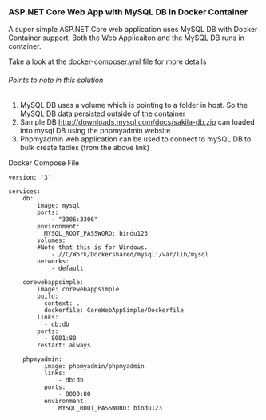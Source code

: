 ### ASP.NET Core Web App with MySQL DB in Docker Container

A super simple ASP.NET Core web application uses MySQL DB with Docker Container support. Both the Web Applicaiton and the MySQL DB runs in container.

Take a look at the docker-composer.yml file for more details

###### Points to note in this solution

1. MySQL DB uses a volume which is pointing to a folder in host. So the MySQL DB data persisted outside of the container
2. Sample DB http://downloads.mysql.com/docs/sakila-db.zip can loaded into mysql DB using the phpmyadmin website
3. Phpmyadmin web application can be used to connect to mySQL DB to bulk create tables (from the above link)

Docker Compose File

```
version: '3'

services:
    db:
        image: mysql
        ports: 
            - "3306:3306"
        environment:
          MYSQL_ROOT_PASSWORD: bindu123
        volumes:
        #Note that this is for Windows.
            - //C/Work/Dockershared/mysql:/var/lib/mysql   
        networks:
            - default
   
    corewebappsimple:
        image: corewebappsimple
        build:
          context: .
          dockerfile: CoreWebAppSimple/Dockerfile
        links:
          - db:db
        ports:
          - 8001:80
        restart: always

    phpmyadmin:
          image: phpmyadmin/phpmyadmin
          links: 
              - db:db
          ports:
              - 8000:80
          environment:
              MYSQL_ROOT_PASSWORD: bindu123
      

```
